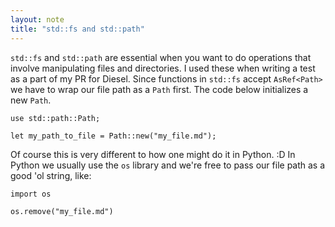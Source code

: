 ```yaml
---
layout: note
title: "std::fs and std::path"
---
```


`std::fs` and `std::path` are essential when you want to do operations that involve manipulating files and directories. I used these when writing a test as a part of my PR for Diesel. Since functions in `std::fs` accept `AsRef<Path>` we have to wrap our file path as a `Path` first. The code below initializes a new `Path`.

```
use std::path::Path;

let my_path_to_file = Path::new("my_file.md");
```

Of course this is very different to how one might do it in Python. :D In Python we usually use the `os` library and we're free to pass our file path as a good 'ol string, like:

```
import os 

os.remove("my_file.md") 
```

